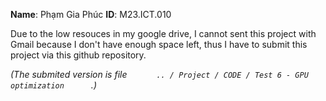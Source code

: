 **Name**: Phạm Gia Phúc 
**ID**: M23.ICT.010




Due to the low resouces in my google drive, I cannot sent this project with Gmail because I don't have enough space left, thus I have to submit this project via this github repository.



*(The submited version is file  `       .. / Project / CODE / Test 6 - GPU optimization       `.)*
